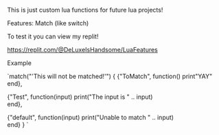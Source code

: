 This is just custom lua functions for future lua projects!

Features:
Match (like switch)

To test it you can view my replit!

https://replit.com/@DeLuxeIsHandsome/LuaFeatures


Example

`match("'This will not be matched!'") {
  {"ToMatch", function() 
     print"YAY"  
  end},

  {"Test", function(input) 
     print("The input is " .. input)  
  end},

  {"default", function(input) 
     print("Unable to match " .. input)  
  end}
}
`
